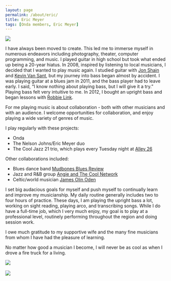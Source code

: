 ```yaml
---
layout: page
permalink: /about/eric/
title: Eric Meyer
tags: [Onda members, Eric Meyer]
---
```


<div class='band-photo'>
  <img src='{{ site.url }}/images/eric_looking_at_nelson.jpg'/>
</div>

I have always been moved to create. This led me to immerse myself in numerous endeavors including photography, theater, computer programming, and music. I played guitar in high school but took what ended up being a 20-year hiatus. In 2008, inspired by listening to local musicians, I decided that I wanted to play music again. I studied guitar with [Jon Shain](http://www.jonshain.com/) and [Kevin Van Sant](http://www.kevinvansant.com/), but my journey into bass began almost by accident. I was playing guitar at a blues jam in 2011, and the bass player had to leave early. I said, “I know nothing about playing bass, but I will give it a try.” Playing bass felt very intuitive to me. In 2012, I bought an upright bass and began lessons with [Robbie Link](http://robbielink.com/).

For me playing music is about collaboration - both with other musicians and with an audience. I welcome opportunities for collaboration, and enjoy playing a wide variety of genres of music.

I play regularly with these projects:

* Onda
* The Nelson Johns/Eric Meyer duo
* The Cool Jazz 21 trio, which plays every Tuesday night at [Alley 26](http://www.alleytwentysix.com/)

Other collaborations included:

* Blues dance band [Mudbones Blues Review](http://www.facebook.com/Mudbones.Blues)
* Jazz and R&B group [Angie and The Cool Network](http://angieandthecoolnetwork.com/)
* Celtic/world musician [James Olin Oden](http://www.jamesoden.com/)

I set big audacious goals for myself and push myself to continually learn and improve my musicianship. My daily routine generally includes two to four hours of practice. These days, I am playing the upright bass a lot, working on sight reading, playing arco, and transcribing songs. While I do have a full-time job, which I very much enjoy, my goal is to play at a professional level, routinely performing throughout the region and doing session work.

I owe much gratitude to my supportive wife and the many fine musicians from whom I have had the pleasure of learning.

No matter how good a musician I become, I will never be as cool as when I drove a fire truck for a living.

<div class='band-photo'>
  <img src='{{ site.url }}/images/eric_thumbpos.jpg'/>
</div>

<br/>

<div class='band-photo'>
  <img src='{{ site.url }}/images/eric_headshot.png'/>
</div>
